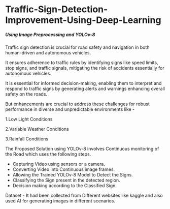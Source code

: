 # Traffic-Sign-Detection-Improvement-Using-Deep-Learning

##### Using Image Preprocessing and YOLOv-8
Traffic sign detection is crucial for road safety and navigation in both human-driven and autonomous vehicles.

It ensures adherence to traffic rules by identifying signs like speed limits, stop signs, and traffic signals, mitigating the risk of accidents essentially for autonomous vehicles.

It is essential for informed decision-making, enabling them to interpret and respond to traffic signs by generating alerts and warnings enhancing overall safety on the roads.

But enhancements are crucial to address these challenges for robust performance in diverse and unpredictable environments like -

1.Low Light Conditions

2.Variable Weather Conditions 

3.Rainfall Conditions

The Proposed Solution using YOLOv-8 involves Continuous monitoring of the Road  which uses the following steps.
* Capturing Video using sensors or a camera. 
* Converting Video into Continuous image frames.
* Allowing the Trained YOLOv-8 Model to Detect the Signs.
* Classifying the Sign present in the detected region.
* Decision making according to the Classified Sign.

Dataset - It had been collected from Different websites like kaggle and also used AI for generating images in different scenarios.
